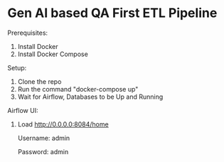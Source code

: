 # Gen AI based QA First ETL Pipeline

Prerequisites:
1. Install Docker
2. Install Docker Compose
   
Setup:

1. Clone the repo
2. Run the command "docker-compose up"
3. Wait for Airflow, Databases to be Up and Running

Airflow UI:

1. Load http://0.0.0.0:8084/home
   
   Username: admin
   
   Password: admin
